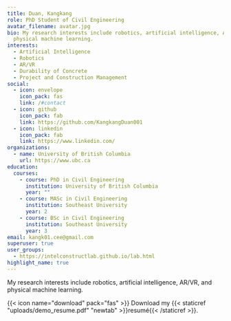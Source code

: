 ```yaml
---
title: Duan, Kangkang
role: PhD Student of Civil Engineering
avatar_filename: avatar.jpg
bio: My research interests include robotics, artificial intelligence, AR/VR, and
  physical machine learning.
interests:
  - Artificial Intelligence
  - Robotics
  - AR/VR
  - Durability of Concrete
  - Project and Construction Management
social:
  - icon: envelope
    icon_pack: fas
    link: /#contact
  - icon: github
    icon_pack: fab
    link: https://github.com/KangkangDuan001
  - icon: linkedin
    icon_pack: fab
    link: https://www.linkedin.com/
organizations:
  - name: University of British Columbia
    url: https://www.ubc.ca
education:
  courses:
    - course: PhD in Civil Engineering
      institution: University of British Columbia
      year: ""
    - course: MASc in Civil Engineering
      institution: Southeast University
      year: 2
    - course: BSc in Civil Engineering
      institution: Southeast University
      year: 3
email: kangk01.cee@gmail.com
superuser: true
user_groups:
  - https://intelconstructlab.github.io/lab.html
highlight_name: true
---
```

My research interests include robotics, artificial intelligence, AR/VR, and physical machine learning.

{{< icon name="download" pack="fas" >}} Download my {{< staticref "uploads/demo_resume.pdf" "newtab" >}}resumé{{< /staticref >}}.